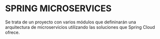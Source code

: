 # SPRING MICROSERVICES

Se trata de un proyecto con varios módulos que defininarán una arquitectura de microservicios utilizando las soluciones que Spring Cloud ofrece.

